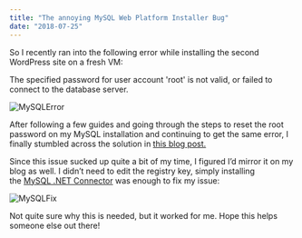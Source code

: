 ```yaml
---
title: "The annoying MySQL Web Platform Installer Bug"
date: "2018-07-25"
---
```


So I recently ran into the following error while installing the second WordPress site on a fresh VM:

The specified password for user account 'root' is not valid, or failed to connect to the database server.

![MySQLError](images/MySQLError2.jpg)

After following a few guides and going through the steps to reset the root password on my MySQL installation and continuing to get the same error, I finally stumbled across the solution in [this blog post.](http://www.swiftsoftwaregroup.com/the-specified-password-for-user-account-root-is-not-valid-or-failed-to-connect-to-the-database-server/ "Swift Software Group")

Since this issue sucked up quite a bit of my time, I figured I’d mirror it on my blog as well. I didn’t need to edit the registry key, simply installing the [MySQL .NET Connector](http://dev.mysql.com/downloads/connector/net/ "MySQL .NET Connector") was enough to fix my issue:

![MySQLFix](images/MySQLFix1.jpg)

Not quite sure why this is needed, but it worked for me. Hope this helps someone else out there!
